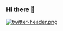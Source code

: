 ### Hi there 👋
[![twitter-header.png](https://i.postimg.cc/MKb62gHd/twitter-header.png)](https://postimg.cc/rKsX5nSr)
<!--
**kvngkute/kvngkute** is a ✨ _special_ ✨ repository because its `README.md` (this file) appears on your GitHub profile.

Here are some ideas to get you started:

- 🔭 I’m currently working on ...
- 🌱 I’m currently learning ...
- 👯 I’m looking to collaborate on ...
- 🤔 I’m looking for help with ...
- 💬 Ask me about ...
- 📫 How to reach me: ...
- 😄 Pronouns: ...
- ⚡ Fun fact: ...
-->
